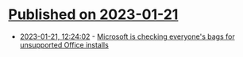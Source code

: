# [Published on 2023-01-21](index.md)

* [2023-01-21, 12:24:02](https://news.ycombinator.com/item?id=34465941) - [Microsoft is checking everyone's bags for unsupported Office installs](https://www.theregister.com/2023/01/21/microsoft_office_count_update/)
